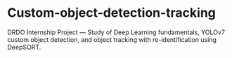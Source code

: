 # Custom-object-detection-tracking
 DRDO Internship Project — Study of Deep Learning fundamentals, YOLOv7 custom object detection, and object tracking with re-identification using DeepSORT.
